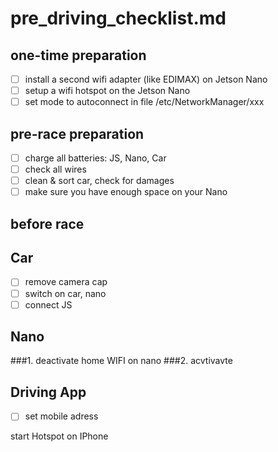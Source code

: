 # pre_driving_checklist.md

## one-time preparation
- [ ] install a second wifi adapter (like EDIMAX) on Jetson Nano
- [ ] setup a wifi hotspot on the Jetson Nano
- [ ] set mode to autoconnect in file /etc/NetworkManager/xxx

## pre-race preparation
- [ ] charge all batteries: JS, Nano, Car
- [ ] check all wires
- [ ] clean & sort car, check for damages
- [ ] make sure you have enough space on your Nano

## before race

## Car
- [ ] remove camera cap
- [ ] switch on car, nano
- [ ] connect JS

## Nano
###1. deactivate home WIFI on nano
###2. acvtivavte


## Driving App
- [ ] set mobile adress



start Hotspot on IPhone
